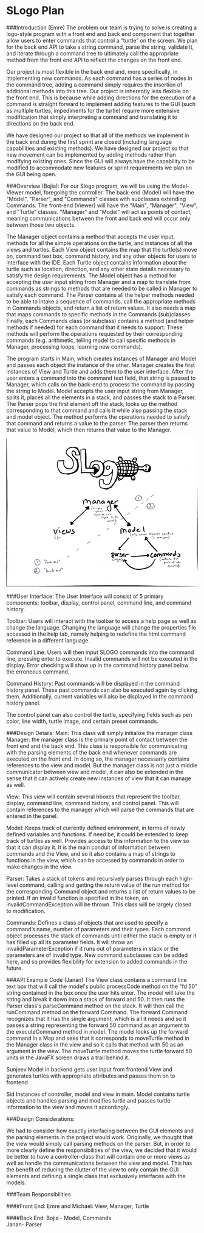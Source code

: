 SLogo Plan
=====

###Introduction (Emre)
The problem our team is trying to solve is creating a logo-style program with a front end and back end component that together allow users to enter commands that control a “turtle” on the screen. We plan for the back end API to take a string command, parse the string, validate it, and iterate through a command tree to ultimately call the appropriate method from the front end API to reflect the changes on the front end.

Our project is most flexible in the back end and, more specifically, in implementing new commands. As each command has a series of nodes in the command tree, adding a command simply requires the insertion of additional methods into this tree. Our project is inherently less flexible on the front end. This is because while adding directions for the execution of a command is straight forward to implement adding features to the GUI (such as multiple turtles, impediments for the turtle) require more extensive modification that simply interpreting a command and translating it to directions on the back end.

We have designed our project so that all of the methods we implement in the back end during the first sprint are closed (including language capabilities and existing methods). We have designed our project so that new movement can be implemented by adding methods rather than modifying existing ones. Since the GUI will always have the capability to be modified to accommodate new features or sprint requirements we plan on the GUI being open.

###Overview (Bojia):
For our Slogo program, we will be using the Model-Viewer model, foregoing the controller. The back-end (Model) will have the "Model", "Parser", and "Commands" classes with subclasses extending Commands. The front-end (Viewer) will have the "Main", "Manager", "View", and "Turtle" classes. "Manager" and "Model" will act as points of contact, meaning communications between the front and back end will occur only between those two objects. 

The Manager object contains a method that accepts the user input, methods for all the simple operations on the turtle, and instances of all the views and turtles. Each View object contains the map that the turtle(s) move on, command text box, command history, and any other objects for users to interface with the IDE. Each Turtle object contains information about the turtle such as location, direction, and any other state details necessary to satisfy the design requirements. The Model object has a method for accepting the user input string from Manager and a map to translate from commands as strings to methods that are needed to be called in Manager to satisfy each command. The Parser contains all the helper methods needed to be able to intake a sequence of commands, call the appropriate methods in Commands objects, and return a list of return values. It also needs a map that maps commands to specific methods in the Commands (sub)classes. Finally, each Commands class (or subclass) contains a method (and helper methods if needed) for each command that it needs to support. These methods will perform the operations requested by their corresponding commands (e.g. arithmetic, telling model to call specific methods in Manager, processing loops, learning new commands).

The program starts in Main, which creates instances of Manager and Model and passes each object the instance of the other. Manager creates the first instances of View and Turtle and adds them to the user interface. After the user enters a command into the command text field, that string is passed to Manager, which calls on the back-end to process the command by passing the string to Model. Model accepts the user input string from Manager, splits it, places all the elements in a stack, and passes the stack to a Parser. The Parser pops the first element off the stack, looks up the method corresponding to that command and calls it while also passing the stack and model object. The method performs the operations needed to satisfy that command and returns a value to the parser. The parser then returns that value to Model, which then returns that value to the Manager.

![alt text](design_drawing.png "Logo Title Text 1")

###User Interface:
The User Interface will consist of 5 primary components: toolbar, display, control panel, command line, and command history.
 
Toolbar: Users will interact with the toolbar to access a help page as well as change the language. Changing the language will change the properties file accessed in the help tab, namely helping to redefine the html command reference in a different language.
 
Command Line: Users will then input SLOGO commands into the command line, pressing enter to execute. Invalid commands will not be executed in the display. Error checking will show up in the command history panel below the erroneous command.
 
Command History: Past commands will be displayed in the command history panel. These past commands can also be executed again by clicking them. Additionally, current variables will also be displayed in the command history panel.
 
The control panel can also control the turtle, specifying fields such as pen color, line width, turtle image, and certain preset commands. 

###Design Details:
Main: This class will simply initialize the manager class
Manager: the manager class is the primary point of contact between the front end and the back end. This class is responsible for communicating with the parsing elements of the back end whenever commands are executed on the front end. In doing so, the manager necessarily contains references to the view and model. But the manager class is not just a middle communicator between view and model, it can also be extended in the sense that it can actively create new instances of view that it can manage as well.

View: This view will contain several hboxes that represent the toolbar, display, command line, command history, and control panel. This will contain references to the manager which will parse the commands that are entered in the panel.

Model: Keeps track of currently defined environment, in terms of newly defined variables and functions. If need be, it could be extended to keep track of turtles as well. Provides access to this information to the view so that it can display it. It is the main conduit of information between commands and the View, and so it also contains a map of strings to functions in the view, which can be accessed by commands in order to make changes in the view. 

Parser: Takes a stack of tokens and recursively parses through each high-level command, calling and getting the return value of the run method for the corresponding Command object and returns a list of return values to be printed. If an invalid function is specified in the token, an invalidCommandException will be thrown. This class will be largely closed to modification.

Commands:  Defines a class of objects that are used to specify a command’s name, number of parameters and their types. Each command object processes the stack of commands until either the stack is empty or it has filled up all its parameter fields. It will throw an invalidParameterException if it runs out of parameters in stack or the parameters are of invalid type. New command subclasses can be added here, and so provides flexibility for extension to added commands in the future.

###API Example Code (Janan)
The View class contains a command line text box that will call the model's public processCode method on the "fd 50" string contained in the box once the user hits enter. The model will take the string and break it down into a stack of forward and 50. It then runs the Parser class's parseCommand method on the stack. It will then call the runCommand method on the forward Command. The forward Command recognizes that it has the single argument, which is all it needs and so it passes a string representing the forward 50 command as an argument to the executeCommand method in model. The model looks up the forward command in a Map and sees that it corresponds to moveTurtle method in the Manager class in the view and so it calls that method with 50 as an argument in the view. The moveTurtle method moves the turtle forward 50 units in the JavaFX screen draws a trail behind it.

Sunjeev
Model in backend gets user input from frontend View and generates turtles with appropriate attributes and passes them on to frontend.

Sid
Instances of controller, model and view  in main. Model contains turtle objects and handles parsing and modifies turtle and passes turtle information to the view and moves it accordingly.

###Design Considerations:

We had to consider how exactly interfacing between the GUI elements and the parsing elements in the project would work. Originally, we thought that the view would simply call parsing methods on the parser. But, in order to more clearly define the responsibilities of the view, we decided that it would be better to have a controller-class that will contain one or more views as well as handle the communications between the view and model. This has the benefit of reducing the clutter of the view to only contain the GUI elements and defining a single class that exclusively interfaces with the models.


###Team Responsibilities

####Front End:
Emre and Michael: View, Manager, Turtle

####Back End: 
Bojia - Model, Commands  
Janan- Parser
